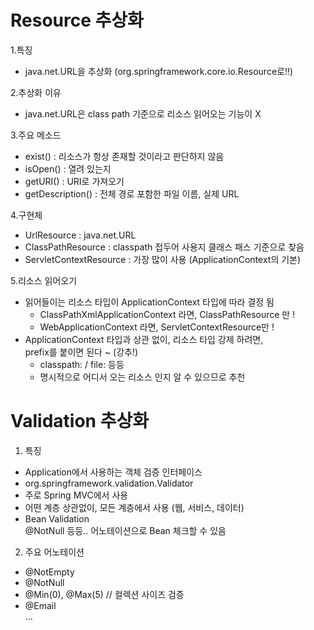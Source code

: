 # Resource 추상화

1.특징
 - java.net.URL을 추상화 (org.springframework.core.io.Resource로!!)

2.추상화 이유
 - java.net.URL은 class path 기준으로 리소스 읽어오는 기능이 X

3.주요 메소드
 - exist() : 리소스가 항상 존재할 것이라고 판단하지 않음
 - isOpen() : 열려 있는지
 - getURI() : URI로 가져오기
 - getDescription() : 전체 경로 포함한 파일 이름, 실제 URL

4.구현체
 - UrlResource : java.net.URL
 - ClassPathResource : classpath 접두어 사용지 클래스 패스 기준으로 찾음
 - ServletContextResource : 가장 많이 사용 (ApplicationContext의 기본)

5.리소스 읽어오기
 - 읽어들이는 리소스 타입이 ApplicationContext 타입에 따라 결정 됨
   - ClassPathXmlApplicationContext 라면, ClassPathResource 만 !
   - WebApplicationContext 라면, ServletContextResource만 !
 - ApplicationContext 타입과 상관 없이, 리소스 타입 강제 하려면,  
  prefix를 붙이면 된다 ~ (강추!)
   - classpath: / file: 등등 
   - 명시적으로 어디서 오는 리소스 인지 알 수 있으므로 추천
 
   
# Validation 추상화

1. 특징
 - Application에서 사용하는 객체 검증 인터페이스
 - org.springframework.validation.Validator
 - 주로 Spring MVC에서 사용
 - 어떤 계층 상관없이, 모든 계층에서 사용 (웹, 서비스, 데이터)
 - Bean Validation  
   @NotNull 등등.. 어노테이션으로 Bean 체크할 수 있음

2. 주요 어노테이션
 - @NotEmpty
 - @NotNull
 - @Min(0), @Max(5) // 컬렉션 사이즈 검증
 - @Email   
 ...